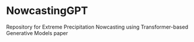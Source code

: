 # NowcastingGPT
Repository for Extreme Precipitation Nowcasting using Transformer-based Generative Models paper
